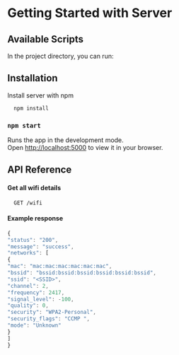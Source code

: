# Getting Started with Server

## Available Scripts

In the project directory, you can run:

## Installation

Install server with npm

```bash
  npm install

```

### `npm start`

Runs the app in the development mode.\
Open [http://localhost:5000](http://localhost:5000) to view it in your browser.

## API Reference

#### Get all wifi details

```http
  GET /wifi
```

#### Example response

```javascript
{
"status": "200",
"message": "success",
"networks": [
{
"mac": "mac:mac:mac:mac:mac:mac",
"bssid": "bssid:bssid:bssid:bssid:bssid:bssid",
"ssid": "<SSID>",
"channel": 2,
"frequency": 2417,
"signal_level": -100,
"quality": 0,
"security": "WPA2-Personal",
"security_flags": "CCMP ",
"mode": "Unknown"
}
]
}
```
